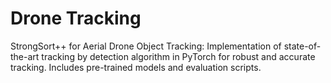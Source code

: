 # Drone Tracking
StrongSort++ for Aerial Drone Object Tracking: Implementation of state-of-the-art tracking by detection algorithm in PyTorch for robust and accurate tracking. Includes pre-trained models and evaluation scripts.
